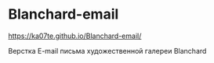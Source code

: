 # Blanchard-email
<a>https://ka07te.github.io/Blanchard-email/</a>
<p>Верстка E-mail письма художественной галереи Blanchard</p>
